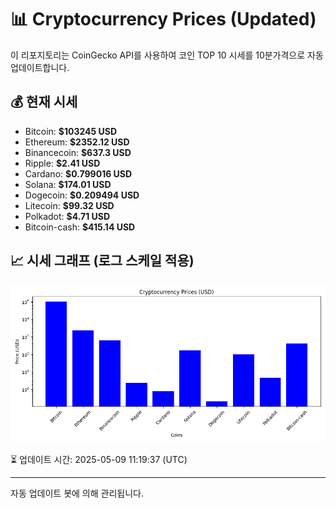 
# 📊 Cryptocurrency Prices (Updated)

이 리포지토리는 CoinGecko API를 사용하여 코인 TOP 10 시세를 10분가격으로 자동 업데이트합니다.

## 💰 현재 시세
- Bitcoin: **$103245 USD**
- Ethereum: **$2352.12 USD**
- Binancecoin: **$637.3 USD**
- Ripple: **$2.41 USD**
- Cardano: **$0.799016 USD**
- Solana: **$174.01 USD**
- Dogecoin: **$0.209494 USD**
- Litecoin: **$99.32 USD**
- Polkadot: **$4.71 USD**
- Bitcoin-cash: **$415.14 USD**

## 📈 시세 그래프 (로그 스케일 적용)
![Crypto Prices](crypto_prices.png)

⏳ 업데이트 시간: 2025-05-09 11:19:37 (UTC)

---
자동 업데이트 봇에 의해 관리됩니다.
